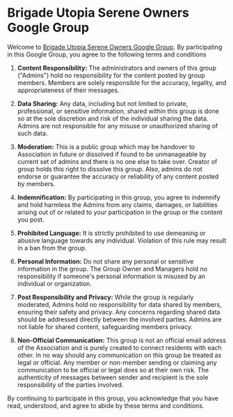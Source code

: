 # Brigade Utopia Serene Owners Google Group

Welcome to [Brigade Utopia Serene Owners Google Group](https://groups.google.com/g/brigade-utopia-serene-owners). By participating in this Google Group, you agree to the following terms and conditions

1. **Content Responsibility:** The administrators and owners of this group ("Admins") hold no responsibility for the content posted by group members. Members are solely responsible for the accuracy, legality, and appropriateness of their messages.

2. **Data Sharing:** Any data, including but not limited to private, professional, or sensitive information, shared within this group is done so at the sole discretion and risk of the individual sharing the data. Admins are not responsible for any misuse or unauthorized sharing of such data.

3. **Moderation:** This is a public group which may be handover to Association in future or dissolved if found to be unmanageable by current set of admins and there is no one else to take over. Creator of group holds this right to dissolve this group. Also, admins do not endorse or guarantee the accuracy or reliability of any content posted by members.

4. **Indemnification:** By participating in this group, you agree to indemnify and hold harmless the Admins from any claims, damages, or liabilities arising out of or related to your participation in the group or the content you post.

5. **Prohibited Language:** It is strictly prohibited to use demeaning or abusive language towards any individual. Violation of this rule may result in a ban from the group.

6. **Personal Information:** Do not share any personal or sensitive information in the group. The Group Owner and Managers hold no responsibility if someone's personal information is misused by an individual or organization.

7. **Post Responsibility and Privacy:** While the group is regularly moderated, Admins hold no responsibility for data shared by members, ensuring their safety and privacy. Any concerns regarding shared data should be addressed directly between the involved parties. Admins are not liable for shared content, safeguarding members privacy.

8. **Non-Official Communication:** This group is not an official email address of the Association and is purely created to connect residents with each other. In no way should any communication on this group be treated as legal or official. Any member or non-member sending or claiming any communication to be official or legal does so at their own risk. The authenticity of messages between sender and recipient is the sole responsibility of the parties involved.

By continuing to participate in this group, you acknowledge that you have read, understood, and agree to abide by these terms and conditions.